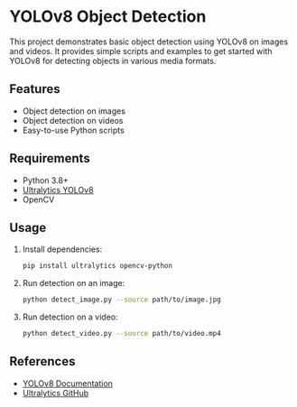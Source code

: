 # YOLOv8 Object Detection

This project demonstrates basic object detection using YOLOv8 on images and videos. It provides simple scripts and examples to get started with YOLOv8 for detecting objects in various media formats.

## Features

- Object detection on images
- Object detection on videos
- Easy-to-use Python scripts

## Requirements

- Python 3.8+
- [Ultralytics YOLOv8](https://github.com/ultralytics/ultralytics)
- OpenCV

## Usage

1. Install dependencies:
    ```bash
    pip install ultralytics opencv-python
    ```

2. Run detection on an image:
    ```bash
    python detect_image.py --source path/to/image.jpg
    ```

3. Run detection on a video:
    ```bash
    python detect_video.py --source path/to/video.mp4
    ```

## References

- [YOLOv8 Documentation](https://docs.ultralytics.com/)
- [Ultralytics GitHub](https://github.com/ultralytics/ultralytics)
